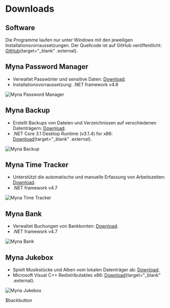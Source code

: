 ﻿# Downloads

## Software

Die Programme laufen nur unter Windows mit den jeweiligen Installationsvorraussetzungen.
Der Quellcode ist auf GitHub veröffentlicht: [GitHub](https://github.com/nylssoft){target="_blank" .external}.

## Myna Password Manager 

- Verwaltet Passwörter und sensitive Daten: [Download](/downloads/MynaPasswordManager.zip).
- Installationsvorraussetzung: .NET framework v4.8

![Myna Password Manager](/images/markdown/MynaPasswordManager-320.png)

## Myna Backup

- Erstellt Backups von Dateien und Verzeichnissen auf verschiedenen Datenträgern: [Download](/downloads/MynaBackup.msi).
- .NET Core 3.1 Desktop Runtime (v3.1.4) for x86: [Download](https://dotnet.microsoft.com/download/dotnet-core/thank-you/runtime-desktop-3.1.4-windows-x86-installer){target="_blank" .external}.

![Myna Backup](/images/markdown/MynaBackup-320.png)

## Myna Time Tracker

- Unterstützt die automatische und manuelle Erfassung von Arbeitszeiten: [Download](/downloads/MynaTimeTracker.msi).
- .NET framework v4.7

![Myna Time Tracker](/images/markdown/MynaTimeTracker-320.png)

## Myna Bank

- Verwaltet Buchungen von Bankkonten: [Download](/downloads/MynaBank.msi).
- .NET framework v4.7

![Myna Bank](/images/markdown/MynaBank-320.png)

## Myna Jukebox

- Spielt Musikstücke und Alben vom lokalen Datenträger ab: [Download](/downloads/MynaJukeBox.msi).
- Microsoft Visual C++ Redistributables x86: [Download](https://aka.ms/vs/16/release/vc_redist.x86.exe){target="_blank" .external}.

![Myna Jukebox](/images/markdown/MynaJukeBox-320.png)

$backbutton